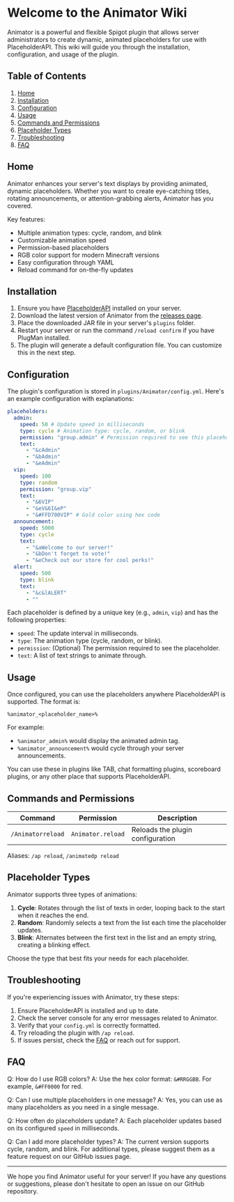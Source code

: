 # Welcome to the Animator Wiki

Animator is a powerful and flexible Spigot plugin that allows server administrators to create dynamic, animated placeholders for use with PlaceholderAPI. This wiki will guide you through the installation, configuration, and usage of the plugin.

## Table of Contents

1. [Home](Home)
2. [Installation](Installation)
3. [Configuration](Configuration)
4. [Usage](Usage)
5. [Commands and Permissions](Commands-and-Permissions)
6. [Placeholder Types](Placeholder-Types)
7. [Troubleshooting](Troubleshooting)
8. [FAQ](FAQ)

## Home

Animator enhances your server's text displays by providing animated, dynamic placeholders. Whether you want to create eye-catching titles, rotating announcements, or attention-grabbing alerts, Animator has you covered.

Key features:
- Multiple animation types: cycle, random, and blink
- Customizable animation speed
- Permission-based placeholders
- RGB color support for modern Minecraft versions
- Easy configuration through YAML
- Reload command for on-the-fly updates

## Installation

1. Ensure you have [PlaceholderAPI](https://www.spigotmc.org/resources/placeholderapi.6245/) installed on your server.
2. Download the latest version of Animator from the [releases page](https://github.com/YourUsername/Animator/releases).
3. Place the downloaded JAR file in your server's `plugins` folder.
4. Restart your server or run the command `/reload confirm` if you have PlugMan installed.
5. The plugin will generate a default configuration file. You can customize this in the next step.

## Configuration

The plugin's configuration is stored in `plugins/Animator/config.yml`. Here's an example configuration with explanations:

```yaml
placeholders:
  admin:
    speed: 50 # Update speed in milliseconds
    type: cycle # Animation type: cycle, random, or blink
    permission: "group.admin" # Permission required to see this placeholder
    text:
      - "&cAdmin"
      - "&bAdmin"
      - "&eAdmin"
  vip:
    speed: 100
    type: random
    permission: "group.vip"
    text:
      - "&6VIP"
      - "&eV&6I&eP"
      - "&#FFD700VIP" # Gold color using hex code
  announcement:
    speed: 5000
    type: cycle
    text:
      - "&aWelcome to our server!"
      - "&bDon't forget to vote!"
      - "&eCheck out our store for cool perks!"
  alert:
    speed: 500
    type: blink
    text:
      - "&c&lALERT"
      - ""
```

Each placeholder is defined by a unique key (e.g., `admin`, `vip`) and has the following properties:
- `speed`: The update interval in milliseconds.
- `type`: The animation type (cycle, random, or blink).
- `permission`: (Optional) The permission required to see the placeholder.
- `text`: A list of text strings to animate through.

## Usage

Once configured, you can use the placeholders anywhere PlaceholderAPI is supported. The format is:

```
%animator_<placeholder_name>%
```

For example:
- `%animator_admin%` would display the animated admin tag.
- `%animator_announcement%` would cycle through your server announcements.

You can use these in plugins like TAB, chat formatting plugins, scoreboard plugins, or any other place that supports PlaceholderAPI.

## Commands and Permissions

| Command | Permission | Description |
|---------|------------|-------------|
| `/Animatorreload` | `Animator.reload` | Reloads the plugin configuration |

Aliases: `/ap reload`, `/animatedp reload`

## Placeholder Types

Animator supports three types of animations:

1. **Cycle**: Rotates through the list of texts in order, looping back to the start when it reaches the end.
2. **Random**: Randomly selects a text from the list each time the placeholder updates.
3. **Blink**: Alternates between the first text in the list and an empty string, creating a blinking effect.

Choose the type that best fits your needs for each placeholder.

## Troubleshooting

If you're experiencing issues with Animator, try these steps:

1. Ensure PlaceholderAPI is installed and up to date.
2. Check the server console for any error messages related to Animator.
3. Verify that your `config.yml` is correctly formatted.
4. Try reloading the plugin with `/ap reload`.
5. If issues persist, check the [FAQ](FAQ) or reach out for support.

## FAQ

Q: How do I use RGB colors?
A: Use the hex color format: `&#RRGGBB`. For example, `&#FF0000` for red.

Q: Can I use multiple placeholders in one message?
A: Yes, you can use as many placeholders as you need in a single message.

Q: How often do placeholders update?
A: Each placeholder updates based on its configured `speed` in milliseconds.

Q: Can I add more placeholder types?
A: The current version supports cycle, random, and blink. For additional types, please suggest them as a feature request on our GitHub issues page.

---

We hope you find Animator useful for your server! If you have any questions or suggestions, please don't hesitate to open an issue on our GitHub repository.
